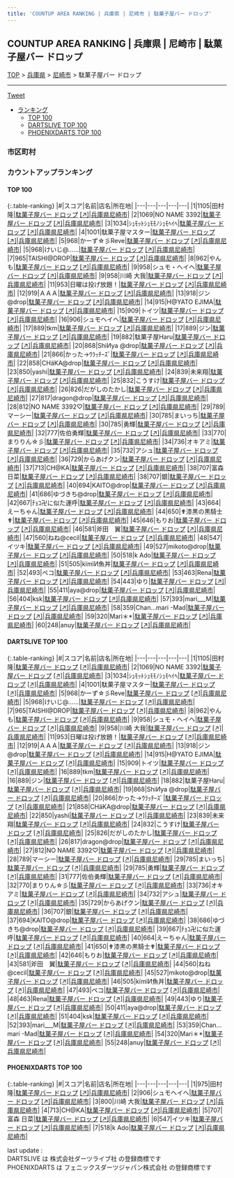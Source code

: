 ```yaml
---
title: 'COUNTUP AREA RANKING | 兵庫県 | 尼崎市 | 駄菓子屋バー ドロップ'
---
```

## COUNTUP AREA RANKING | 兵庫県 | 尼崎市 | 駄菓子屋バー ドロップ

[TOP](/darts/rank/) > [兵庫県](/darts/rank/兵庫県/) > [尼崎市](/darts/rank/兵庫県/尼崎市/) > 駄菓子屋バー ドロップ

___

<a href="https://twitter.com/share?ref_src=twsrc%5Etfw" data-text="COUNTUP AREA RANKING | 兵庫県尼崎市駄菓子屋バー ドロップ" class="twitter-share-button" data-hashtags="DARTSLIVE,PHOENIXDARTS,darts,ダーツ" data-show-count="false">Tweet</a>

* [ランキング](#カウントアップランキング)
    * [TOP 100](#top-100)
    * [DARTSLIVE TOP 100](#dartslive-top-100)
    * [PHOENIXDARTS TOP 100](#phoenixdarts-top-100)

### 市区町村

<ul>

</ul>

### カウントアップランキング

#### TOP 100



{:.table-ranking}
|#|スコア|名前|店名|所在地|
|---|---|---|---|---|
|1|1105|<span class="rank-name-dl">田村 隆</span>|<a href="/darts/rank/shops/75e11ce5de7bd14d774c926eb736cb5a.html">駄菓子屋バー ドロップ</a> <a href="https://search.dartslive.com/jp/shop/75e11ce5de7bd14d774c926eb736cb5a">[↗]</a>|<a href="/darts/rank/兵庫県/尼崎市">兵庫県尼崎市</a>|
|2|1069|<span class="rank-name-dl">NO NAME 3392</span>|<a href="/darts/rank/shops/75e11ce5de7bd14d774c926eb736cb5a.html">駄菓子屋バー ドロップ</a> <a href="https://search.dartslive.com/jp/shop/75e11ce5de7bd14d774c926eb736cb5a">[↗]</a>|<a href="/darts/rank/兵庫県/尼崎市">兵庫県尼崎市</a>|
|3|1034|<span class="rank-name-dl">ｼｭﾓｯﾄｼｭﾓﾓﾉｼｭﾓﾍｲﾍ</span>|<a href="/darts/rank/shops/75e11ce5de7bd14d774c926eb736cb5a.html">駄菓子屋バー ドロップ</a> <a href="https://search.dartslive.com/jp/shop/75e11ce5de7bd14d774c926eb736cb5a">[↗]</a>|<a href="/darts/rank/兵庫県/尼崎市">兵庫県尼崎市</a>|
|4|1001|<span class="rank-name-dl">駄菓子屋マスター</span>|<a href="/darts/rank/shops/75e11ce5de7bd14d774c926eb736cb5a.html">駄菓子屋バー ドロップ</a> <a href="https://search.dartslive.com/jp/shop/75e11ce5de7bd14d774c926eb736cb5a">[↗]</a>|<a href="/darts/rank/兵庫県/尼崎市">兵庫県尼崎市</a>|
|5|968|<span class="rank-name-dl">かーず☆彡Reve</span>|<a href="/darts/rank/shops/75e11ce5de7bd14d774c926eb736cb5a.html">駄菓子屋バー ドロップ</a> <a href="https://search.dartslive.com/jp/shop/75e11ce5de7bd14d774c926eb736cb5a">[↗]</a>|<a href="/darts/rank/兵庫県/尼崎市">兵庫県尼崎市</a>|
|5|968|<span class="rank-name-dl">けいじ@……</span>|<a href="/darts/rank/shops/75e11ce5de7bd14d774c926eb736cb5a.html">駄菓子屋バー ドロップ</a> <a href="https://search.dartslive.com/jp/shop/75e11ce5de7bd14d774c926eb736cb5a">[↗]</a>|<a href="/darts/rank/兵庫県/尼崎市">兵庫県尼崎市</a>|
|7|965|<span class="rank-name-dl">TAISHI@DROP</span>|<a href="/darts/rank/shops/75e11ce5de7bd14d774c926eb736cb5a.html">駄菓子屋バー ドロップ</a> <a href="https://search.dartslive.com/jp/shop/75e11ce5de7bd14d774c926eb736cb5a">[↗]</a>|<a href="/darts/rank/兵庫県/尼崎市">兵庫県尼崎市</a>|
|8|962|<span class="rank-name-dl">やんも</span>|<a href="/darts/rank/shops/75e11ce5de7bd14d774c926eb736cb5a.html">駄菓子屋バー ドロップ</a> <a href="https://search.dartslive.com/jp/shop/75e11ce5de7bd14d774c926eb736cb5a">[↗]</a>|<a href="/darts/rank/兵庫県/尼崎市">兵庫県尼崎市</a>|
|9|958|<span class="rank-name-dl">シュモ・ヘイヘ</span>|<a href="/darts/rank/shops/75e11ce5de7bd14d774c926eb736cb5a.html">駄菓子屋バー ドロップ</a> <a href="https://search.dartslive.com/jp/shop/75e11ce5de7bd14d774c926eb736cb5a">[↗]</a>|<a href="/darts/rank/兵庫県/尼崎市">兵庫県尼崎市</a>|
|9|958|<span class="rank-name-dl">川崎 大我</span>|<a href="/darts/rank/shops/75e11ce5de7bd14d774c926eb736cb5a.html">駄菓子屋バー ドロップ</a> <a href="https://search.dartslive.com/jp/shop/75e11ce5de7bd14d774c926eb736cb5a">[↗]</a>|<a href="/darts/rank/兵庫県/尼崎市">兵庫県尼崎市</a>|
|11|953|<span class="rank-name-dl">日曜は投げ放題！</span>|<a href="/darts/rank/shops/75e11ce5de7bd14d774c926eb736cb5a.html">駄菓子屋バー ドロップ</a> <a href="https://search.dartslive.com/jp/shop/75e11ce5de7bd14d774c926eb736cb5a">[↗]</a>|<a href="/darts/rank/兵庫県/尼崎市">兵庫県尼崎市</a>|
|12|919|<span class="rank-name-dl">ＡＡＡ</span>|<a href="/darts/rank/shops/75e11ce5de7bd14d774c926eb736cb5a.html">駄菓子屋バー ドロップ</a> <a href="https://search.dartslive.com/jp/shop/75e11ce5de7bd14d774c926eb736cb5a">[↗]</a>|<a href="/darts/rank/兵庫県/尼崎市">兵庫県尼崎市</a>|
|13|918|<span class="rank-name-dl">ジン@drop</span>|<a href="/darts/rank/shops/75e11ce5de7bd14d774c926eb736cb5a.html">駄菓子屋バー ドロップ</a> <a href="https://search.dartslive.com/jp/shop/75e11ce5de7bd14d774c926eb736cb5a">[↗]</a>|<a href="/darts/rank/兵庫県/尼崎市">兵庫県尼崎市</a>|
|14|915|<span class="rank-name-dl">H@YATO EJIMA</span>|<a href="/darts/rank/shops/75e11ce5de7bd14d774c926eb736cb5a.html">駄菓子屋バー ドロップ</a> <a href="https://search.dartslive.com/jp/shop/75e11ce5de7bd14d774c926eb736cb5a">[↗]</a>|<a href="/darts/rank/兵庫県/尼崎市">兵庫県尼崎市</a>|
|15|909|<span class="rank-name-dl">トイツ</span>|<a href="/darts/rank/shops/75e11ce5de7bd14d774c926eb736cb5a.html">駄菓子屋バー ドロップ</a> <a href="https://search.dartslive.com/jp/shop/75e11ce5de7bd14d774c926eb736cb5a">[↗]</a>|<a href="/darts/rank/兵庫県/尼崎市">兵庫県尼崎市</a>|
|16|906|<span class="rank-name-pd">シュモヘイヘ</span>|<a href="/darts/rank/shops/67336.html">駄菓子屋バー ドロップ</a> <a href="https://vs.phoenixdarts.com/jp/shop/shopDetailInfo/s_67336?s_seq=67336">[↗]</a>|<a href="/darts/rank/兵庫県/尼崎市">兵庫県尼崎市</a>|
|17|889|<span class="rank-name-dl">tkm</span>|<a href="/darts/rank/shops/75e11ce5de7bd14d774c926eb736cb5a.html">駄菓子屋バー ドロップ</a> <a href="https://search.dartslive.com/jp/shop/75e11ce5de7bd14d774c926eb736cb5a">[↗]</a>|<a href="/darts/rank/兵庫県/尼崎市">兵庫県尼崎市</a>|
|17|889|<span class="rank-name-dl">ジン</span>|<a href="/darts/rank/shops/75e11ce5de7bd14d774c926eb736cb5a.html">駄菓子屋バー ドロップ</a> <a href="https://search.dartslive.com/jp/shop/75e11ce5de7bd14d774c926eb736cb5a">[↗]</a>|<a href="/darts/rank/兵庫県/尼崎市">兵庫県尼崎市</a>|
|19|882|<span class="rank-name-dl">駄菓子屋Haru</span>|<a href="/darts/rank/shops/75e11ce5de7bd14d774c926eb736cb5a.html">駄菓子屋バー ドロップ</a> <a href="https://search.dartslive.com/jp/shop/75e11ce5de7bd14d774c926eb736cb5a">[↗]</a>|<a href="/darts/rank/兵庫県/尼崎市">兵庫県尼崎市</a>|
|20|868|<span class="rank-name-dl">ShiИya @drop</span>|<a href="/darts/rank/shops/75e11ce5de7bd14d774c926eb736cb5a.html">駄菓子屋バー ドロップ</a> <a href="https://search.dartslive.com/jp/shop/75e11ce5de7bd14d774c926eb736cb5a">[↗]</a>|<a href="/darts/rank/兵庫県/尼崎市">兵庫県尼崎市</a>|
|21|866|<span class="rank-name-dl">かった→ｳﾗｯﾁｰｽﾞ</span>|<a href="/darts/rank/shops/75e11ce5de7bd14d774c926eb736cb5a.html">駄菓子屋バー ドロップ</a> <a href="https://search.dartslive.com/jp/shop/75e11ce5de7bd14d774c926eb736cb5a">[↗]</a>|<a href="/darts/rank/兵庫県/尼崎市">兵庫県尼崎市</a>|
|22|858|<span class="rank-name-dl">CHäKA@drop</span>|<a href="/darts/rank/shops/75e11ce5de7bd14d774c926eb736cb5a.html">駄菓子屋バー ドロップ</a> <a href="https://search.dartslive.com/jp/shop/75e11ce5de7bd14d774c926eb736cb5a">[↗]</a>|<a href="/darts/rank/兵庫県/尼崎市">兵庫県尼崎市</a>|
|23|850|<span class="rank-name-dl">yashi</span>|<a href="/darts/rank/shops/75e11ce5de7bd14d774c926eb736cb5a.html">駄菓子屋バー ドロップ</a> <a href="https://search.dartslive.com/jp/shop/75e11ce5de7bd14d774c926eb736cb5a">[↗]</a>|<a href="/darts/rank/兵庫県/尼崎市">兵庫県尼崎市</a>|
|24|839|<span class="rank-name-dl">未来翔</span>|<a href="/darts/rank/shops/75e11ce5de7bd14d774c926eb736cb5a.html">駄菓子屋バー ドロップ</a> <a href="https://search.dartslive.com/jp/shop/75e11ce5de7bd14d774c926eb736cb5a">[↗]</a>|<a href="/darts/rank/兵庫県/尼崎市">兵庫県尼崎市</a>|
|25|832|<span class="rank-name-dl">こうすけ</span>|<a href="/darts/rank/shops/75e11ce5de7bd14d774c926eb736cb5a.html">駄菓子屋バー ドロップ</a> <a href="https://search.dartslive.com/jp/shop/75e11ce5de7bd14d774c926eb736cb5a">[↗]</a>|<a href="/darts/rank/兵庫県/尼崎市">兵庫県尼崎市</a>|
|26|826|<span class="rank-name-dl">だがしのたかし</span>|<a href="/darts/rank/shops/75e11ce5de7bd14d774c926eb736cb5a.html">駄菓子屋バー ドロップ</a> <a href="https://search.dartslive.com/jp/shop/75e11ce5de7bd14d774c926eb736cb5a">[↗]</a>|<a href="/darts/rank/兵庫県/尼崎市">兵庫県尼崎市</a>|
|27|817|<span class="rank-name-dl">dragon@drop</span>|<a href="/darts/rank/shops/75e11ce5de7bd14d774c926eb736cb5a.html">駄菓子屋バー ドロップ</a> <a href="https://search.dartslive.com/jp/shop/75e11ce5de7bd14d774c926eb736cb5a">[↗]</a>|<a href="/darts/rank/兵庫県/尼崎市">兵庫県尼崎市</a>|
|28|812|<span class="rank-name-dl">NO NAME 3392♡</span>|<a href="/darts/rank/shops/75e11ce5de7bd14d774c926eb736cb5a.html">駄菓子屋バー ドロップ</a> <a href="https://search.dartslive.com/jp/shop/75e11ce5de7bd14d774c926eb736cb5a">[↗]</a>|<a href="/darts/rank/兵庫県/尼崎市">兵庫県尼崎市</a>|
|29|789|<span class="rank-name-dl">マーシー</span>|<a href="/darts/rank/shops/75e11ce5de7bd14d774c926eb736cb5a.html">駄菓子屋バー ドロップ</a> <a href="https://search.dartslive.com/jp/shop/75e11ce5de7bd14d774c926eb736cb5a">[↗]</a>|<a href="/darts/rank/兵庫県/尼崎市">兵庫県尼崎市</a>|
|30|785|<span class="rank-name-dl">まいっち</span>|<a href="/darts/rank/shops/75e11ce5de7bd14d774c926eb736cb5a.html">駄菓子屋バー ドロップ</a> <a href="https://search.dartslive.com/jp/shop/75e11ce5de7bd14d774c926eb736cb5a">[↗]</a>|<a href="/darts/rank/兵庫県/尼崎市">兵庫県尼崎市</a>|
|30|785|<span class="rank-name-dl">勇輝</span>|<a href="/darts/rank/shops/75e11ce5de7bd14d774c926eb736cb5a.html">駄菓子屋バー ドロップ</a> <a href="https://search.dartslive.com/jp/shop/75e11ce5de7bd14d774c926eb736cb5a">[↗]</a>|<a href="/darts/rank/兵庫県/尼崎市">兵庫県尼崎市</a>|
|32|777|<span class="rank-name-dl">佐伯勇輝</span>|<a href="/darts/rank/shops/75e11ce5de7bd14d774c926eb736cb5a.html">駄菓子屋バー ドロップ</a> <a href="https://search.dartslive.com/jp/shop/75e11ce5de7bd14d774c926eb736cb5a">[↗]</a>|<a href="/darts/rank/兵庫県/尼崎市">兵庫県尼崎市</a>|
|33|770|<span class="rank-name-dl">まりりん☆彡</span>|<a href="/darts/rank/shops/75e11ce5de7bd14d774c926eb736cb5a.html">駄菓子屋バー ドロップ</a> <a href="https://search.dartslive.com/jp/shop/75e11ce5de7bd14d774c926eb736cb5a">[↗]</a>|<a href="/darts/rank/兵庫県/尼崎市">兵庫県尼崎市</a>|
|34|736|<span class="rank-name-dl">オキアミ</span>|<a href="/darts/rank/shops/75e11ce5de7bd14d774c926eb736cb5a.html">駄菓子屋バー ドロップ</a> <a href="https://search.dartslive.com/jp/shop/75e11ce5de7bd14d774c926eb736cb5a">[↗]</a>|<a href="/darts/rank/兵庫県/尼崎市">兵庫県尼崎市</a>|
|35|732|<span class="rank-name-dl">アシュ</span>|<a href="/darts/rank/shops/75e11ce5de7bd14d774c926eb736cb5a.html">駄菓子屋バー ドロップ</a> <a href="https://search.dartslive.com/jp/shop/75e11ce5de7bd14d774c926eb736cb5a">[↗]</a>|<a href="/darts/rank/兵庫県/尼崎市">兵庫県尼崎市</a>|
|36|729|<span class="rank-name-dl">からあげクン</span>|<a href="/darts/rank/shops/75e11ce5de7bd14d774c926eb736cb5a.html">駄菓子屋バー ドロップ</a> <a href="https://search.dartslive.com/jp/shop/75e11ce5de7bd14d774c926eb736cb5a">[↗]</a>|<a href="/darts/rank/兵庫県/尼崎市">兵庫県尼崎市</a>|
|37|713|<span class="rank-name-pd">CH@KA</span>|<a href="/darts/rank/shops/67336.html">駄菓子屋バー ドロップ</a> <a href="https://vs.phoenixdarts.com/jp/shop/shopDetailInfo/s_67336?s_seq=67336">[↗]</a>|<a href="/darts/rank/兵庫県/尼崎市">兵庫県尼崎市</a>|
|38|707|<span class="rank-name-pd"><span class="pro-icon-pd"></span>富森 日菜</span>|<a href="/darts/rank/shops/67336.html">駄菓子屋バー ドロップ</a> <a href="https://vs.phoenixdarts.com/jp/shop/shopDetailInfo/s_67336?s_seq=67336">[↗]</a>|<a href="/darts/rank/兵庫県/尼崎市">兵庫県尼崎市</a>|
|38|707|<span class="rank-name-dl">銀</span>|<a href="/darts/rank/shops/75e11ce5de7bd14d774c926eb736cb5a.html">駄菓子屋バー ドロップ</a> <a href="https://search.dartslive.com/jp/shop/75e11ce5de7bd14d774c926eb736cb5a">[↗]</a>|<a href="/darts/rank/兵庫県/尼崎市">兵庫県尼崎市</a>|
|40|694|<span class="rank-name-dl">KAITO@drop</span>|<a href="/darts/rank/shops/75e11ce5de7bd14d774c926eb736cb5a.html">駄菓子屋バー ドロップ</a> <a href="https://search.dartslive.com/jp/shop/75e11ce5de7bd14d774c926eb736cb5a">[↗]</a>|<a href="/darts/rank/兵庫県/尼崎市">兵庫県尼崎市</a>|
|41|686|<span class="rank-name-dl">ゆづきち@drop</span>|<a href="/darts/rank/shops/75e11ce5de7bd14d774c926eb736cb5a.html">駄菓子屋バー ドロップ</a> <a href="https://search.dartslive.com/jp/shop/75e11ce5de7bd14d774c926eb736cb5a">[↗]</a>|<a href="/darts/rank/兵庫県/尼崎市">兵庫県尼崎市</a>|
|42|667|<span class="rank-name-dl">ﾁｮｺ卍に似た運呼</span>|<a href="/darts/rank/shops/75e11ce5de7bd14d774c926eb736cb5a.html">駄菓子屋バー ドロップ</a> <a href="https://search.dartslive.com/jp/shop/75e11ce5de7bd14d774c926eb736cb5a">[↗]</a>|<a href="/darts/rank/兵庫県/尼崎市">兵庫県尼崎市</a>|
|43|664|<span class="rank-name-dl">えーちゃん</span>|<a href="/darts/rank/shops/75e11ce5de7bd14d774c926eb736cb5a.html">駄菓子屋バー ドロップ</a> <a href="https://search.dartslive.com/jp/shop/75e11ce5de7bd14d774c926eb736cb5a">[↗]</a>|<a href="/darts/rank/兵庫県/尼崎市">兵庫県尼崎市</a>|
|44|650|<span class="rank-name-dl">✟漆黒の黒騎士✟</span>|<a href="/darts/rank/shops/75e11ce5de7bd14d774c926eb736cb5a.html">駄菓子屋バー ドロップ</a> <a href="https://search.dartslive.com/jp/shop/75e11ce5de7bd14d774c926eb736cb5a">[↗]</a>|<a href="/darts/rank/兵庫県/尼崎市">兵庫県尼崎市</a>|
|45|646|<span class="rank-name-dl">もりお</span>|<a href="/darts/rank/shops/75e11ce5de7bd14d774c926eb736cb5a.html">駄菓子屋バー ドロップ</a> <a href="https://search.dartslive.com/jp/shop/75e11ce5de7bd14d774c926eb736cb5a">[↗]</a>|<a href="/darts/rank/兵庫県/尼崎市">兵庫県尼崎市</a>|
|46|581|<span class="rank-name-dl">斧田　翼</span>|<a href="/darts/rank/shops/75e11ce5de7bd14d774c926eb736cb5a.html">駄菓子屋バー ドロップ</a> <a href="https://search.dartslive.com/jp/shop/75e11ce5de7bd14d774c926eb736cb5a">[↗]</a>|<a href="/darts/rank/兵庫県/尼崎市">兵庫県尼崎市</a>|
|47|560|<span class="rank-name-dl">ねね@cecil</span>|<a href="/darts/rank/shops/75e11ce5de7bd14d774c926eb736cb5a.html">駄菓子屋バー ドロップ</a> <a href="https://search.dartslive.com/jp/shop/75e11ce5de7bd14d774c926eb736cb5a">[↗]</a>|<a href="/darts/rank/兵庫県/尼崎市">兵庫県尼崎市</a>|
|48|547|<span class="rank-name-pd">イツキ</span>|<a href="/darts/rank/shops/67336.html">駄菓子屋バー ドロップ</a> <a href="https://vs.phoenixdarts.com/jp/shop/shopDetailInfo/s_67336?s_seq=67336">[↗]</a>|<a href="/darts/rank/兵庫県/尼崎市">兵庫県尼崎市</a>|
|49|527|<span class="rank-name-dl">mikoto@drop</span>|<a href="/darts/rank/shops/75e11ce5de7bd14d774c926eb736cb5a.html">駄菓子屋バー ドロップ</a> <a href="https://search.dartslive.com/jp/shop/75e11ce5de7bd14d774c926eb736cb5a">[↗]</a>|<a href="/darts/rank/兵庫県/尼崎市">兵庫県尼崎市</a>|
|50|518|<span class="rank-name-pd">k Ado</span>|<a href="/darts/rank/shops/67336.html">駄菓子屋バー ドロップ</a> <a href="https://vs.phoenixdarts.com/jp/shop/shopDetailInfo/s_67336?s_seq=67336">[↗]</a>|<a href="/darts/rank/兵庫県/尼崎市">兵庫県尼崎市</a>|
|51|505|<span class="rank-name-dl">kïmïИ魚丼</span>|<a href="/darts/rank/shops/75e11ce5de7bd14d774c926eb736cb5a.html">駄菓子屋バー ドロップ</a> <a href="https://search.dartslive.com/jp/shop/75e11ce5de7bd14d774c926eb736cb5a">[↗]</a>|<a href="/darts/rank/兵庫県/尼崎市">兵庫県尼崎市</a>|
|52|493|<span class="rank-name-dl">ペコ</span>|<a href="/darts/rank/shops/75e11ce5de7bd14d774c926eb736cb5a.html">駄菓子屋バー ドロップ</a> <a href="https://search.dartslive.com/jp/shop/75e11ce5de7bd14d774c926eb736cb5a">[↗]</a>|<a href="/darts/rank/兵庫県/尼崎市">兵庫県尼崎市</a>|
|53|463|<span class="rank-name-dl">Rena</span>|<a href="/darts/rank/shops/75e11ce5de7bd14d774c926eb736cb5a.html">駄菓子屋バー ドロップ</a> <a href="https://search.dartslive.com/jp/shop/75e11ce5de7bd14d774c926eb736cb5a">[↗]</a>|<a href="/darts/rank/兵庫県/尼崎市">兵庫県尼崎市</a>|
|54|443|<span class="rank-name-dl">ゆり</span>|<a href="/darts/rank/shops/75e11ce5de7bd14d774c926eb736cb5a.html">駄菓子屋バー ドロップ</a> <a href="https://search.dartslive.com/jp/shop/75e11ce5de7bd14d774c926eb736cb5a">[↗]</a>|<a href="/darts/rank/兵庫県/尼崎市">兵庫県尼崎市</a>|
|55|411|<span class="rank-name-dl">aya@drop</span>|<a href="/darts/rank/shops/75e11ce5de7bd14d774c926eb736cb5a.html">駄菓子屋バー ドロップ</a> <a href="https://search.dartslive.com/jp/shop/75e11ce5de7bd14d774c926eb736cb5a">[↗]</a>|<a href="/darts/rank/兵庫県/尼崎市">兵庫県尼崎市</a>|
|56|404|<span class="rank-name-dl">ksk</span>|<a href="/darts/rank/shops/75e11ce5de7bd14d774c926eb736cb5a.html">駄菓子屋バー ドロップ</a> <a href="https://search.dartslive.com/jp/shop/75e11ce5de7bd14d774c926eb736cb5a">[↗]</a>|<a href="/darts/rank/兵庫県/尼崎市">兵庫県尼崎市</a>|
|57|393|<span class="rank-name-dl">mari___M</span>|<a href="/darts/rank/shops/75e11ce5de7bd14d774c926eb736cb5a.html">駄菓子屋バー ドロップ</a> <a href="https://search.dartslive.com/jp/shop/75e11ce5de7bd14d774c926eb736cb5a">[↗]</a>|<a href="/darts/rank/兵庫県/尼崎市">兵庫県尼崎市</a>|
|58|359|<span class="rank-name-dl">Chan…mari -Mad</span>|<a href="/darts/rank/shops/75e11ce5de7bd14d774c926eb736cb5a.html">駄菓子屋バー ドロップ</a> <a href="https://search.dartslive.com/jp/shop/75e11ce5de7bd14d774c926eb736cb5a">[↗]</a>|<a href="/darts/rank/兵庫県/尼崎市">兵庫県尼崎市</a>|
|59|320|<span class="rank-name-dl">Mari＊*</span>|<a href="/darts/rank/shops/75e11ce5de7bd14d774c926eb736cb5a.html">駄菓子屋バー ドロップ</a> <a href="https://search.dartslive.com/jp/shop/75e11ce5de7bd14d774c926eb736cb5a">[↗]</a>|<a href="/darts/rank/兵庫県/尼崎市">兵庫県尼崎市</a>|
|60|248|<span class="rank-name-dl">anuy</span>|<a href="/darts/rank/shops/75e11ce5de7bd14d774c926eb736cb5a.html">駄菓子屋バー ドロップ</a> <a href="https://search.dartslive.com/jp/shop/75e11ce5de7bd14d774c926eb736cb5a">[↗]</a>|<a href="/darts/rank/兵庫県/尼崎市">兵庫県尼崎市</a>|


#### DARTSLIVE TOP 100



{:.table-ranking}
|#|スコア|名前|店名|所在地|
|---|---|---|---|---|
|1|1105|<span class="rank-name-dl">田村 隆</span>|<a href="/darts/rank/shops/75e11ce5de7bd14d774c926eb736cb5a.html">駄菓子屋バー ドロップ</a> <a href="https://search.dartslive.com/jp/shop/75e11ce5de7bd14d774c926eb736cb5a">[↗]</a>|<a href="/darts/rank/兵庫県/尼崎市">兵庫県尼崎市</a>|
|2|1069|<span class="rank-name-dl">NO NAME 3392</span>|<a href="/darts/rank/shops/75e11ce5de7bd14d774c926eb736cb5a.html">駄菓子屋バー ドロップ</a> <a href="https://search.dartslive.com/jp/shop/75e11ce5de7bd14d774c926eb736cb5a">[↗]</a>|<a href="/darts/rank/兵庫県/尼崎市">兵庫県尼崎市</a>|
|3|1034|<span class="rank-name-dl">ｼｭﾓｯﾄｼｭﾓﾓﾉｼｭﾓﾍｲﾍ</span>|<a href="/darts/rank/shops/75e11ce5de7bd14d774c926eb736cb5a.html">駄菓子屋バー ドロップ</a> <a href="https://search.dartslive.com/jp/shop/75e11ce5de7bd14d774c926eb736cb5a">[↗]</a>|<a href="/darts/rank/兵庫県/尼崎市">兵庫県尼崎市</a>|
|4|1001|<span class="rank-name-dl">駄菓子屋マスター</span>|<a href="/darts/rank/shops/75e11ce5de7bd14d774c926eb736cb5a.html">駄菓子屋バー ドロップ</a> <a href="https://search.dartslive.com/jp/shop/75e11ce5de7bd14d774c926eb736cb5a">[↗]</a>|<a href="/darts/rank/兵庫県/尼崎市">兵庫県尼崎市</a>|
|5|968|<span class="rank-name-dl">かーず☆彡Reve</span>|<a href="/darts/rank/shops/75e11ce5de7bd14d774c926eb736cb5a.html">駄菓子屋バー ドロップ</a> <a href="https://search.dartslive.com/jp/shop/75e11ce5de7bd14d774c926eb736cb5a">[↗]</a>|<a href="/darts/rank/兵庫県/尼崎市">兵庫県尼崎市</a>|
|5|968|<span class="rank-name-dl">けいじ@……</span>|<a href="/darts/rank/shops/75e11ce5de7bd14d774c926eb736cb5a.html">駄菓子屋バー ドロップ</a> <a href="https://search.dartslive.com/jp/shop/75e11ce5de7bd14d774c926eb736cb5a">[↗]</a>|<a href="/darts/rank/兵庫県/尼崎市">兵庫県尼崎市</a>|
|7|965|<span class="rank-name-dl">TAISHI@DROP</span>|<a href="/darts/rank/shops/75e11ce5de7bd14d774c926eb736cb5a.html">駄菓子屋バー ドロップ</a> <a href="https://search.dartslive.com/jp/shop/75e11ce5de7bd14d774c926eb736cb5a">[↗]</a>|<a href="/darts/rank/兵庫県/尼崎市">兵庫県尼崎市</a>|
|8|962|<span class="rank-name-dl">やんも</span>|<a href="/darts/rank/shops/75e11ce5de7bd14d774c926eb736cb5a.html">駄菓子屋バー ドロップ</a> <a href="https://search.dartslive.com/jp/shop/75e11ce5de7bd14d774c926eb736cb5a">[↗]</a>|<a href="/darts/rank/兵庫県/尼崎市">兵庫県尼崎市</a>|
|9|958|<span class="rank-name-dl">シュモ・ヘイヘ</span>|<a href="/darts/rank/shops/75e11ce5de7bd14d774c926eb736cb5a.html">駄菓子屋バー ドロップ</a> <a href="https://search.dartslive.com/jp/shop/75e11ce5de7bd14d774c926eb736cb5a">[↗]</a>|<a href="/darts/rank/兵庫県/尼崎市">兵庫県尼崎市</a>|
|9|958|<span class="rank-name-dl">川崎 大我</span>|<a href="/darts/rank/shops/75e11ce5de7bd14d774c926eb736cb5a.html">駄菓子屋バー ドロップ</a> <a href="https://search.dartslive.com/jp/shop/75e11ce5de7bd14d774c926eb736cb5a">[↗]</a>|<a href="/darts/rank/兵庫県/尼崎市">兵庫県尼崎市</a>|
|11|953|<span class="rank-name-dl">日曜は投げ放題！</span>|<a href="/darts/rank/shops/75e11ce5de7bd14d774c926eb736cb5a.html">駄菓子屋バー ドロップ</a> <a href="https://search.dartslive.com/jp/shop/75e11ce5de7bd14d774c926eb736cb5a">[↗]</a>|<a href="/darts/rank/兵庫県/尼崎市">兵庫県尼崎市</a>|
|12|919|<span class="rank-name-dl">ＡＡＡ</span>|<a href="/darts/rank/shops/75e11ce5de7bd14d774c926eb736cb5a.html">駄菓子屋バー ドロップ</a> <a href="https://search.dartslive.com/jp/shop/75e11ce5de7bd14d774c926eb736cb5a">[↗]</a>|<a href="/darts/rank/兵庫県/尼崎市">兵庫県尼崎市</a>|
|13|918|<span class="rank-name-dl">ジン@drop</span>|<a href="/darts/rank/shops/75e11ce5de7bd14d774c926eb736cb5a.html">駄菓子屋バー ドロップ</a> <a href="https://search.dartslive.com/jp/shop/75e11ce5de7bd14d774c926eb736cb5a">[↗]</a>|<a href="/darts/rank/兵庫県/尼崎市">兵庫県尼崎市</a>|
|14|915|<span class="rank-name-dl">H@YATO EJIMA</span>|<a href="/darts/rank/shops/75e11ce5de7bd14d774c926eb736cb5a.html">駄菓子屋バー ドロップ</a> <a href="https://search.dartslive.com/jp/shop/75e11ce5de7bd14d774c926eb736cb5a">[↗]</a>|<a href="/darts/rank/兵庫県/尼崎市">兵庫県尼崎市</a>|
|15|909|<span class="rank-name-dl">トイツ</span>|<a href="/darts/rank/shops/75e11ce5de7bd14d774c926eb736cb5a.html">駄菓子屋バー ドロップ</a> <a href="https://search.dartslive.com/jp/shop/75e11ce5de7bd14d774c926eb736cb5a">[↗]</a>|<a href="/darts/rank/兵庫県/尼崎市">兵庫県尼崎市</a>|
|16|889|<span class="rank-name-dl">tkm</span>|<a href="/darts/rank/shops/75e11ce5de7bd14d774c926eb736cb5a.html">駄菓子屋バー ドロップ</a> <a href="https://search.dartslive.com/jp/shop/75e11ce5de7bd14d774c926eb736cb5a">[↗]</a>|<a href="/darts/rank/兵庫県/尼崎市">兵庫県尼崎市</a>|
|16|889|<span class="rank-name-dl">ジン</span>|<a href="/darts/rank/shops/75e11ce5de7bd14d774c926eb736cb5a.html">駄菓子屋バー ドロップ</a> <a href="https://search.dartslive.com/jp/shop/75e11ce5de7bd14d774c926eb736cb5a">[↗]</a>|<a href="/darts/rank/兵庫県/尼崎市">兵庫県尼崎市</a>|
|18|882|<span class="rank-name-dl">駄菓子屋Haru</span>|<a href="/darts/rank/shops/75e11ce5de7bd14d774c926eb736cb5a.html">駄菓子屋バー ドロップ</a> <a href="https://search.dartslive.com/jp/shop/75e11ce5de7bd14d774c926eb736cb5a">[↗]</a>|<a href="/darts/rank/兵庫県/尼崎市">兵庫県尼崎市</a>|
|19|868|<span class="rank-name-dl">ShiИya @drop</span>|<a href="/darts/rank/shops/75e11ce5de7bd14d774c926eb736cb5a.html">駄菓子屋バー ドロップ</a> <a href="https://search.dartslive.com/jp/shop/75e11ce5de7bd14d774c926eb736cb5a">[↗]</a>|<a href="/darts/rank/兵庫県/尼崎市">兵庫県尼崎市</a>|
|20|866|<span class="rank-name-dl">かった→ｳﾗｯﾁｰｽﾞ</span>|<a href="/darts/rank/shops/75e11ce5de7bd14d774c926eb736cb5a.html">駄菓子屋バー ドロップ</a> <a href="https://search.dartslive.com/jp/shop/75e11ce5de7bd14d774c926eb736cb5a">[↗]</a>|<a href="/darts/rank/兵庫県/尼崎市">兵庫県尼崎市</a>|
|21|858|<span class="rank-name-dl">CHäKA@drop</span>|<a href="/darts/rank/shops/75e11ce5de7bd14d774c926eb736cb5a.html">駄菓子屋バー ドロップ</a> <a href="https://search.dartslive.com/jp/shop/75e11ce5de7bd14d774c926eb736cb5a">[↗]</a>|<a href="/darts/rank/兵庫県/尼崎市">兵庫県尼崎市</a>|
|22|850|<span class="rank-name-dl">yashi</span>|<a href="/darts/rank/shops/75e11ce5de7bd14d774c926eb736cb5a.html">駄菓子屋バー ドロップ</a> <a href="https://search.dartslive.com/jp/shop/75e11ce5de7bd14d774c926eb736cb5a">[↗]</a>|<a href="/darts/rank/兵庫県/尼崎市">兵庫県尼崎市</a>|
|23|839|<span class="rank-name-dl">未来翔</span>|<a href="/darts/rank/shops/75e11ce5de7bd14d774c926eb736cb5a.html">駄菓子屋バー ドロップ</a> <a href="https://search.dartslive.com/jp/shop/75e11ce5de7bd14d774c926eb736cb5a">[↗]</a>|<a href="/darts/rank/兵庫県/尼崎市">兵庫県尼崎市</a>|
|24|832|<span class="rank-name-dl">こうすけ</span>|<a href="/darts/rank/shops/75e11ce5de7bd14d774c926eb736cb5a.html">駄菓子屋バー ドロップ</a> <a href="https://search.dartslive.com/jp/shop/75e11ce5de7bd14d774c926eb736cb5a">[↗]</a>|<a href="/darts/rank/兵庫県/尼崎市">兵庫県尼崎市</a>|
|25|826|<span class="rank-name-dl">だがしのたかし</span>|<a href="/darts/rank/shops/75e11ce5de7bd14d774c926eb736cb5a.html">駄菓子屋バー ドロップ</a> <a href="https://search.dartslive.com/jp/shop/75e11ce5de7bd14d774c926eb736cb5a">[↗]</a>|<a href="/darts/rank/兵庫県/尼崎市">兵庫県尼崎市</a>|
|26|817|<span class="rank-name-dl">dragon@drop</span>|<a href="/darts/rank/shops/75e11ce5de7bd14d774c926eb736cb5a.html">駄菓子屋バー ドロップ</a> <a href="https://search.dartslive.com/jp/shop/75e11ce5de7bd14d774c926eb736cb5a">[↗]</a>|<a href="/darts/rank/兵庫県/尼崎市">兵庫県尼崎市</a>|
|27|812|<span class="rank-name-dl">NO NAME 3392♡</span>|<a href="/darts/rank/shops/75e11ce5de7bd14d774c926eb736cb5a.html">駄菓子屋バー ドロップ</a> <a href="https://search.dartslive.com/jp/shop/75e11ce5de7bd14d774c926eb736cb5a">[↗]</a>|<a href="/darts/rank/兵庫県/尼崎市">兵庫県尼崎市</a>|
|28|789|<span class="rank-name-dl">マーシー</span>|<a href="/darts/rank/shops/75e11ce5de7bd14d774c926eb736cb5a.html">駄菓子屋バー ドロップ</a> <a href="https://search.dartslive.com/jp/shop/75e11ce5de7bd14d774c926eb736cb5a">[↗]</a>|<a href="/darts/rank/兵庫県/尼崎市">兵庫県尼崎市</a>|
|29|785|<span class="rank-name-dl">まいっち</span>|<a href="/darts/rank/shops/75e11ce5de7bd14d774c926eb736cb5a.html">駄菓子屋バー ドロップ</a> <a href="https://search.dartslive.com/jp/shop/75e11ce5de7bd14d774c926eb736cb5a">[↗]</a>|<a href="/darts/rank/兵庫県/尼崎市">兵庫県尼崎市</a>|
|29|785|<span class="rank-name-dl">勇輝</span>|<a href="/darts/rank/shops/75e11ce5de7bd14d774c926eb736cb5a.html">駄菓子屋バー ドロップ</a> <a href="https://search.dartslive.com/jp/shop/75e11ce5de7bd14d774c926eb736cb5a">[↗]</a>|<a href="/darts/rank/兵庫県/尼崎市">兵庫県尼崎市</a>|
|31|777|<span class="rank-name-dl">佐伯勇輝</span>|<a href="/darts/rank/shops/75e11ce5de7bd14d774c926eb736cb5a.html">駄菓子屋バー ドロップ</a> <a href="https://search.dartslive.com/jp/shop/75e11ce5de7bd14d774c926eb736cb5a">[↗]</a>|<a href="/darts/rank/兵庫県/尼崎市">兵庫県尼崎市</a>|
|32|770|<span class="rank-name-dl">まりりん☆彡</span>|<a href="/darts/rank/shops/75e11ce5de7bd14d774c926eb736cb5a.html">駄菓子屋バー ドロップ</a> <a href="https://search.dartslive.com/jp/shop/75e11ce5de7bd14d774c926eb736cb5a">[↗]</a>|<a href="/darts/rank/兵庫県/尼崎市">兵庫県尼崎市</a>|
|33|736|<span class="rank-name-dl">オキアミ</span>|<a href="/darts/rank/shops/75e11ce5de7bd14d774c926eb736cb5a.html">駄菓子屋バー ドロップ</a> <a href="https://search.dartslive.com/jp/shop/75e11ce5de7bd14d774c926eb736cb5a">[↗]</a>|<a href="/darts/rank/兵庫県/尼崎市">兵庫県尼崎市</a>|
|34|732|<span class="rank-name-dl">アシュ</span>|<a href="/darts/rank/shops/75e11ce5de7bd14d774c926eb736cb5a.html">駄菓子屋バー ドロップ</a> <a href="https://search.dartslive.com/jp/shop/75e11ce5de7bd14d774c926eb736cb5a">[↗]</a>|<a href="/darts/rank/兵庫県/尼崎市">兵庫県尼崎市</a>|
|35|729|<span class="rank-name-dl">からあげクン</span>|<a href="/darts/rank/shops/75e11ce5de7bd14d774c926eb736cb5a.html">駄菓子屋バー ドロップ</a> <a href="https://search.dartslive.com/jp/shop/75e11ce5de7bd14d774c926eb736cb5a">[↗]</a>|<a href="/darts/rank/兵庫県/尼崎市">兵庫県尼崎市</a>|
|36|707|<span class="rank-name-dl">銀</span>|<a href="/darts/rank/shops/75e11ce5de7bd14d774c926eb736cb5a.html">駄菓子屋バー ドロップ</a> <a href="https://search.dartslive.com/jp/shop/75e11ce5de7bd14d774c926eb736cb5a">[↗]</a>|<a href="/darts/rank/兵庫県/尼崎市">兵庫県尼崎市</a>|
|37|694|<span class="rank-name-dl">KAITO@drop</span>|<a href="/darts/rank/shops/75e11ce5de7bd14d774c926eb736cb5a.html">駄菓子屋バー ドロップ</a> <a href="https://search.dartslive.com/jp/shop/75e11ce5de7bd14d774c926eb736cb5a">[↗]</a>|<a href="/darts/rank/兵庫県/尼崎市">兵庫県尼崎市</a>|
|38|686|<span class="rank-name-dl">ゆづきち@drop</span>|<a href="/darts/rank/shops/75e11ce5de7bd14d774c926eb736cb5a.html">駄菓子屋バー ドロップ</a> <a href="https://search.dartslive.com/jp/shop/75e11ce5de7bd14d774c926eb736cb5a">[↗]</a>|<a href="/darts/rank/兵庫県/尼崎市">兵庫県尼崎市</a>|
|39|667|<span class="rank-name-dl">ﾁｮｺ卍に似た運呼</span>|<a href="/darts/rank/shops/75e11ce5de7bd14d774c926eb736cb5a.html">駄菓子屋バー ドロップ</a> <a href="https://search.dartslive.com/jp/shop/75e11ce5de7bd14d774c926eb736cb5a">[↗]</a>|<a href="/darts/rank/兵庫県/尼崎市">兵庫県尼崎市</a>|
|40|664|<span class="rank-name-dl">えーちゃん</span>|<a href="/darts/rank/shops/75e11ce5de7bd14d774c926eb736cb5a.html">駄菓子屋バー ドロップ</a> <a href="https://search.dartslive.com/jp/shop/75e11ce5de7bd14d774c926eb736cb5a">[↗]</a>|<a href="/darts/rank/兵庫県/尼崎市">兵庫県尼崎市</a>|
|41|650|<span class="rank-name-dl">✟漆黒の黒騎士✟</span>|<a href="/darts/rank/shops/75e11ce5de7bd14d774c926eb736cb5a.html">駄菓子屋バー ドロップ</a> <a href="https://search.dartslive.com/jp/shop/75e11ce5de7bd14d774c926eb736cb5a">[↗]</a>|<a href="/darts/rank/兵庫県/尼崎市">兵庫県尼崎市</a>|
|42|646|<span class="rank-name-dl">もりお</span>|<a href="/darts/rank/shops/75e11ce5de7bd14d774c926eb736cb5a.html">駄菓子屋バー ドロップ</a> <a href="https://search.dartslive.com/jp/shop/75e11ce5de7bd14d774c926eb736cb5a">[↗]</a>|<a href="/darts/rank/兵庫県/尼崎市">兵庫県尼崎市</a>|
|43|581|<span class="rank-name-dl">斧田　翼</span>|<a href="/darts/rank/shops/75e11ce5de7bd14d774c926eb736cb5a.html">駄菓子屋バー ドロップ</a> <a href="https://search.dartslive.com/jp/shop/75e11ce5de7bd14d774c926eb736cb5a">[↗]</a>|<a href="/darts/rank/兵庫県/尼崎市">兵庫県尼崎市</a>|
|44|560|<span class="rank-name-dl">ねね@cecil</span>|<a href="/darts/rank/shops/75e11ce5de7bd14d774c926eb736cb5a.html">駄菓子屋バー ドロップ</a> <a href="https://search.dartslive.com/jp/shop/75e11ce5de7bd14d774c926eb736cb5a">[↗]</a>|<a href="/darts/rank/兵庫県/尼崎市">兵庫県尼崎市</a>|
|45|527|<span class="rank-name-dl">mikoto@drop</span>|<a href="/darts/rank/shops/75e11ce5de7bd14d774c926eb736cb5a.html">駄菓子屋バー ドロップ</a> <a href="https://search.dartslive.com/jp/shop/75e11ce5de7bd14d774c926eb736cb5a">[↗]</a>|<a href="/darts/rank/兵庫県/尼崎市">兵庫県尼崎市</a>|
|46|505|<span class="rank-name-dl">kïmïИ魚丼</span>|<a href="/darts/rank/shops/75e11ce5de7bd14d774c926eb736cb5a.html">駄菓子屋バー ドロップ</a> <a href="https://search.dartslive.com/jp/shop/75e11ce5de7bd14d774c926eb736cb5a">[↗]</a>|<a href="/darts/rank/兵庫県/尼崎市">兵庫県尼崎市</a>|
|47|493|<span class="rank-name-dl">ペコ</span>|<a href="/darts/rank/shops/75e11ce5de7bd14d774c926eb736cb5a.html">駄菓子屋バー ドロップ</a> <a href="https://search.dartslive.com/jp/shop/75e11ce5de7bd14d774c926eb736cb5a">[↗]</a>|<a href="/darts/rank/兵庫県/尼崎市">兵庫県尼崎市</a>|
|48|463|<span class="rank-name-dl">Rena</span>|<a href="/darts/rank/shops/75e11ce5de7bd14d774c926eb736cb5a.html">駄菓子屋バー ドロップ</a> <a href="https://search.dartslive.com/jp/shop/75e11ce5de7bd14d774c926eb736cb5a">[↗]</a>|<a href="/darts/rank/兵庫県/尼崎市">兵庫県尼崎市</a>|
|49|443|<span class="rank-name-dl">ゆり</span>|<a href="/darts/rank/shops/75e11ce5de7bd14d774c926eb736cb5a.html">駄菓子屋バー ドロップ</a> <a href="https://search.dartslive.com/jp/shop/75e11ce5de7bd14d774c926eb736cb5a">[↗]</a>|<a href="/darts/rank/兵庫県/尼崎市">兵庫県尼崎市</a>|
|50|411|<span class="rank-name-dl">aya@drop</span>|<a href="/darts/rank/shops/75e11ce5de7bd14d774c926eb736cb5a.html">駄菓子屋バー ドロップ</a> <a href="https://search.dartslive.com/jp/shop/75e11ce5de7bd14d774c926eb736cb5a">[↗]</a>|<a href="/darts/rank/兵庫県/尼崎市">兵庫県尼崎市</a>|
|51|404|<span class="rank-name-dl">ksk</span>|<a href="/darts/rank/shops/75e11ce5de7bd14d774c926eb736cb5a.html">駄菓子屋バー ドロップ</a> <a href="https://search.dartslive.com/jp/shop/75e11ce5de7bd14d774c926eb736cb5a">[↗]</a>|<a href="/darts/rank/兵庫県/尼崎市">兵庫県尼崎市</a>|
|52|393|<span class="rank-name-dl">mari___M</span>|<a href="/darts/rank/shops/75e11ce5de7bd14d774c926eb736cb5a.html">駄菓子屋バー ドロップ</a> <a href="https://search.dartslive.com/jp/shop/75e11ce5de7bd14d774c926eb736cb5a">[↗]</a>|<a href="/darts/rank/兵庫県/尼崎市">兵庫県尼崎市</a>|
|53|359|<span class="rank-name-dl">Chan…mari -Mad</span>|<a href="/darts/rank/shops/75e11ce5de7bd14d774c926eb736cb5a.html">駄菓子屋バー ドロップ</a> <a href="https://search.dartslive.com/jp/shop/75e11ce5de7bd14d774c926eb736cb5a">[↗]</a>|<a href="/darts/rank/兵庫県/尼崎市">兵庫県尼崎市</a>|
|54|320|<span class="rank-name-dl">Mari＊*</span>|<a href="/darts/rank/shops/75e11ce5de7bd14d774c926eb736cb5a.html">駄菓子屋バー ドロップ</a> <a href="https://search.dartslive.com/jp/shop/75e11ce5de7bd14d774c926eb736cb5a">[↗]</a>|<a href="/darts/rank/兵庫県/尼崎市">兵庫県尼崎市</a>|
|55|248|<span class="rank-name-dl">anuy</span>|<a href="/darts/rank/shops/75e11ce5de7bd14d774c926eb736cb5a.html">駄菓子屋バー ドロップ</a> <a href="https://search.dartslive.com/jp/shop/75e11ce5de7bd14d774c926eb736cb5a">[↗]</a>|<a href="/darts/rank/兵庫県/尼崎市">兵庫県尼崎市</a>|


#### PHOENIXDARTS TOP 100



{:.table-ranking}
|#|スコア|名前|店名|所在地|
|---|---|---|---|---|
|1|975|<span class="rank-name-pd">田村 隆</span>|<a href="/darts/rank/shops/67336.html">駄菓子屋バー ドロップ</a> <a href="https://vs.phoenixdarts.com/jp/shop/shopDetailInfo/s_67336?s_seq=67336">[↗]</a>|<a href="/darts/rank/兵庫県/尼崎市">兵庫県尼崎市</a>|
|2|906|<span class="rank-name-pd">シュモヘイヘ</span>|<a href="/darts/rank/shops/67336.html">駄菓子屋バー ドロップ</a> <a href="https://vs.phoenixdarts.com/jp/shop/shopDetailInfo/s_67336?s_seq=67336">[↗]</a>|<a href="/darts/rank/兵庫県/尼崎市">兵庫県尼崎市</a>|
|3|800|<span class="rank-name-pd">川崎 大我</span>|<a href="/darts/rank/shops/67336.html">駄菓子屋バー ドロップ</a> <a href="https://vs.phoenixdarts.com/jp/shop/shopDetailInfo/s_67336?s_seq=67336">[↗]</a>|<a href="/darts/rank/兵庫県/尼崎市">兵庫県尼崎市</a>|
|4|713|<span class="rank-name-pd">CH@KA</span>|<a href="/darts/rank/shops/67336.html">駄菓子屋バー ドロップ</a> <a href="https://vs.phoenixdarts.com/jp/shop/shopDetailInfo/s_67336?s_seq=67336">[↗]</a>|<a href="/darts/rank/兵庫県/尼崎市">兵庫県尼崎市</a>|
|5|707|<span class="rank-name-pd"><span class="pro-icon-pd"></span>富森 日菜</span>|<a href="/darts/rank/shops/67336.html">駄菓子屋バー ドロップ</a> <a href="https://vs.phoenixdarts.com/jp/shop/shopDetailInfo/s_67336?s_seq=67336">[↗]</a>|<a href="/darts/rank/兵庫県/尼崎市">兵庫県尼崎市</a>|
|6|547|<span class="rank-name-pd">イツキ</span>|<a href="/darts/rank/shops/67336.html">駄菓子屋バー ドロップ</a> <a href="https://vs.phoenixdarts.com/jp/shop/shopDetailInfo/s_67336?s_seq=67336">[↗]</a>|<a href="/darts/rank/兵庫県/尼崎市">兵庫県尼崎市</a>|
|7|518|<span class="rank-name-pd">k Ado</span>|<a href="/darts/rank/shops/67336.html">駄菓子屋バー ドロップ</a> <a href="https://vs.phoenixdarts.com/jp/shop/shopDetailInfo/s_67336?s_seq=67336">[↗]</a>|<a href="/darts/rank/兵庫県/尼崎市">兵庫県尼崎市</a>|


<div class="footer border-top border-gray-light mt-5 pt-3 text-right text-gray">
    last update : <span style="font-weight: italic" id="foot_last_modified"></span><br />
    DARTSLIVE は 株式会社ダーツライブ社 の登録商標です<br />
    PHOENIXDARTS は フェニックスダーツジャパン株式会社 の登録商標です<br />
</div>

<script src="https://cdnjs.cloudflare.com/ajax/libs/jquery.tablesorter/2.31.3/js/jquery.tablesorter.min.js" integrity="sha512-qzgd5cYSZcosqpzpn7zF2ZId8f/8CHmFKZ8j7mU4OUXTNRd5g+ZHBPsgKEwoqxCtdQvExE5LprwwPAgoicguNg==" crossorigin="anonymous" referrerpolicy="no-referrer"></script>
<link rel="stylesheet" href="https://cdnjs.cloudflare.com/ajax/libs/jquery.tablesorter/2.31.3/css/theme.default.min.css" integrity="sha512-wghhOJkjQX0Lh3NSWvNKeZ0ZpNn+SPVXX1Qyc9OCaogADktxrBiBdKGDoqVUOyhStvMBmJQ8ZdMHiR3wuEq8+w==" crossorigin="anonymous" referrerpolicy="no-referrer" />
<script>
$(function() {
    $(".table-ranking").tablesorter({sortList:[[0, 0]]});
    $("#foot_last_modified").text(formatDate(new Date(document.lastModified), 'yyyy-MM-dd HH:mm:ss'));
});
</script>

<script async src="https://platform.twitter.com/widgets.js" charset="utf-8"></script>